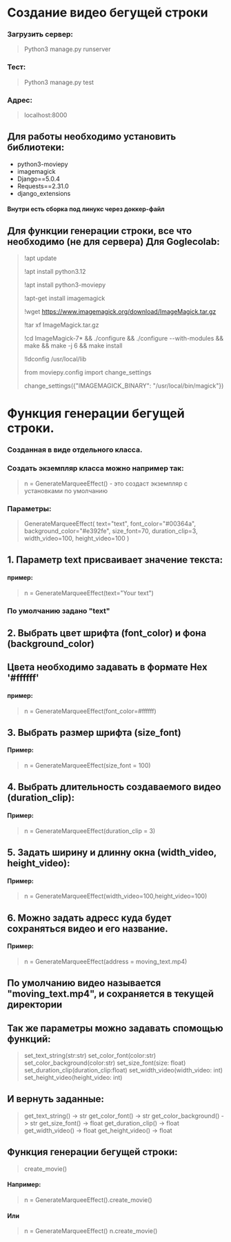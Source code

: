 # Создание видео бегущей строки

### Загрузить сервер:
> Python3 manage.py runserver

### Тест: 
> Python3 manage.py test
### Адрес: 
> localhost:8000
## Для работы необходимо установить библиотеки:
 - python3-moviepy
 - imagemagick
 - Django==5.0.4
 - Requests==2.31.0
 - django_extensions
#### Внутри есть сборка под линукс через доккер-файл
 ## Для функции генерации строки, все что необходимо (не для сервера) Для Goglecolab:
> !apt update
> 
> !apt install python3.12
> 
> !apt install python3-moviepy
> 
> !apt-get install imagemagick
> 
> !wget https://www.imagemagick.org/download/ImageMagick.tar.gz
> 
> !tar xf ImageMagick.tar.gz
> 
> !cd ImageMagick-7* && ./configure && ./configure --with-modules && make && make -j 6 && make install
> 
> !ldconfig /usr/local/lib
>
> from moviepy.config import change_settings
> 
> change_settings({"IMAGEMAGICK_BINARY": "/usr/local/bin/magick"})
>

# Функция генерации бегущей строки.
### Созданная в виде отдельного класса.
### Создать экземпляр класса можно например так:
  > n = GenerateMarqueeEffect() - это создаст экземпляр с установками по умолчанию
### Параметры:
> GenerateMarqueeEffect(
        text="text",
        font_color="#00364a",
        background_color="#e392fe", 
        size_font=70,
        duration_clip=3,
        width_video=100,
       height_video=100
        )
> 
## 1. Параметр text присваивает значение текста:
#### пример:
>   n = GenerateMarqueeEffect(text="Your text")
> 
###    По умолчанию задано "text"
## 2. Выбрать цвет шрифта (font_color) и фона (background_color)
## Цвета необходимо задавать в формате Hex '#ffffff'
#### пример:
>  n = GenerateMarqueeEffect(font_color=#ffffff)
> 
## 3. Выбрать размер шрифта (size_font)
#### Пример:
> n = GenerateMarqueeEffect(size_font = 100)
> 
## 4. Выбрать длительность создаваемого видео (duration_clip):
#### Пример:
> n = GenerateMarqueeEffect(duration_clip = 3)
> 
## 5. Задать ширину и длинну окна (width_video, height_video):
#### Пример:
> n = GenerateMarqueeEffect(width_video=100,height_video=100)
> 
## 6. Можно задать адресс куда будет сохраняться видео и его название. 
#### Пример:
> n = GenerateMarqueeEffect(address = moving_text.mp4)
## По умолчанию видео называется "moving_text.mp4", и сохраняется в текущей директории
## Так же параметры можно задавать спомощью функций:
>    set_text_string(str:str)
>    set_color_font(color:str)
>    set_color_background(color:str)
>    set_size_font(size: float)
>    set_duration_clip(duration_clip:float)
>    set_width_video(width_video: int)
>    set_height_video(height_video: int)
> 
## И вернуть заданные:
>    get_text_string() -> str
>    get_color_font() -> str
>    get_color_background() -> str
>    get_size_font() -> float
>    get_duration_clip() -> float
>    get_width_video() -> float
>    get_height_video() -> float
> 
## Функция генерации бегущей строки:    
>    create_movie()
> 
#### Например:
>    n = GenerateMarqueeEffect().create_movie()
> 
#### Или
>    n = GenerateMarqueeEffect()
>    n.create_movie()

